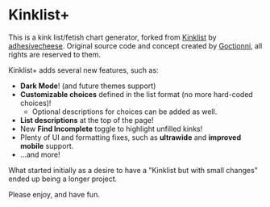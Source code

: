 # Kinklist+

This is a kink list/fetish chart generator, forked from [Kinklist](https://adhesivecheese.github.io/kinklist/) by [adhesivecheese](https://github.com/adhesivecheese/kinklist). Original source code and concept created by [Goctionni](https://github.com/Goctionni/KinkList), all rights are reserved to them.

Kinklist+ adds several new features, such as:

- **Dark Mode**! (and future themes support)
- **Customizable choices** defined in the list format (no more hard-coded choices)!
  - Optional descriptions for choices can be added as well.
- **List descriptions** at the top of the page!
- New **Find Incomplete** toggle to highlight unfilled kinks!
- Plenty of UI and formatting fixes, such as **ultrawide** and **improved mobile** support.
- ...and more!

What started initially as a desire to have a "Kinklist but with small changes" ended up being a longer project.

Please enjoy, and have fun.